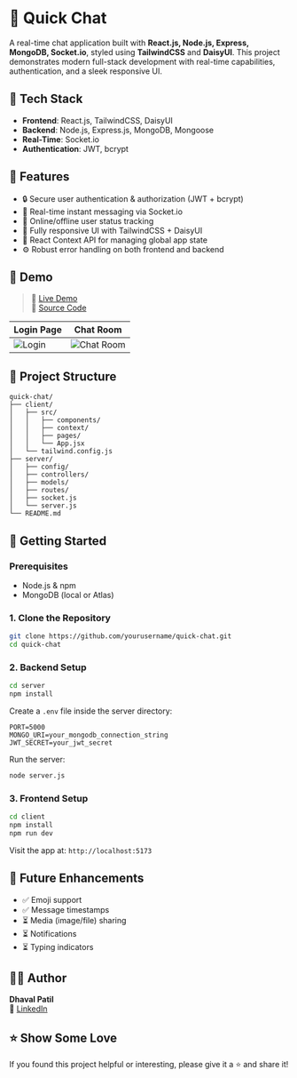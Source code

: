 # 💬 Quick Chat

A real-time chat application built with **React.js, Node.js, Express, MongoDB, Socket.io**, styled using **TailwindCSS** and **DaisyUI**. This project demonstrates modern full-stack development with real-time capabilities, authentication, and a sleek responsive UI.

## 🚀 Tech Stack

- **Frontend**: React.js, TailwindCSS, DaisyUI
- **Backend**: Node.js, Express.js, MongoDB, Mongoose
- **Real-Time**: Socket.io
- **Authentication**: JWT, bcrypt

## 🌟 Features

- 🔒 Secure user authentication & authorization (JWT + bcrypt)
- 💬 Real-time instant messaging via Socket.io
- 👀 Online/offline user status tracking
- 📱 Fully responsive UI with TailwindCSS + DaisyUI
- 🧠 React Context API for managing global app state
- ⚙️ Robust error handling on both frontend and backend

## 📸 Demo

> 🔗 [Live Demo](https://quickchat-qv8k.onrender.com/)  
> 📂 [Source Code](https://github.com/dhaval-patil)

| Login Page | Chat Room |
|------------|-----------|
| ![Login](screenshots/login.png) | ![Chat Room](screenshots/chat.png) |

## 📁 Project Structure

```
quick-chat/
├── client/
│   ├── src/
│   │   ├── components/
│   │   ├── context/
│   │   ├── pages/
│   │   └── App.jsx
│   └── tailwind.config.js
├── server/
│   ├── config/
│   ├── controllers/
│   ├── models/
│   ├── routes/
│   ├── socket.js
│   └── server.js
└── README.md
```

## 🔧 Getting Started

### Prerequisites

- Node.js & npm
- MongoDB (local or Atlas)

### 1. Clone the Repository

```bash
git clone https://github.com/yourusername/quick-chat.git
cd quick-chat
```

### 2. Backend Setup

```bash
cd server
npm install
```

Create a `.env` file inside the server directory:

```env
PORT=5000
MONGO_URI=your_mongodb_connection_string
JWT_SECRET=your_jwt_secret
```

Run the server:

```bash
node server.js
```

### 3. Frontend Setup

```bash
cd client
npm install
npm run dev
```

Visit the app at: `http://localhost:5173`

## 🧪 Future Enhancements

- ✅ Emoji support
- ✅ Message timestamps
- ⏳ Media (image/file) sharing
- ⏳ Notifications
- ⏳ Typing indicators

## 🙋‍♂️ Author

**Dhaval Patil**  
🔗 [LinkedIn](https://www.linkedin.com/in/dhaval-patill/)

## ⭐️ Show Some Love

If you found this project helpful or interesting, please give it a ⭐️ and share it!
